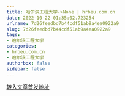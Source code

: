 ```yaml
---
title: 哈尔滨工程大学->None | hrbeu.com.cn
date: 2022-10-22 01:35:02.723254
urlname: 7d26feedbd7b44cdf51ab9a4ea0922a9
slug: 7d26feedbd7b44cdf51ab9a4ea0922a9
tags: 
- 哈尔滨工程大学
categories:
- hrbeu.com.cn
- 哈尔滨工程大学
authorbox: false
sidebar: false
---
```





[转入文章首发地址](http://digitalpaper.stdaily.com/http_www.kjrb.com/kjrb/html/2022-10/19/content_543060.htm?div=-1)